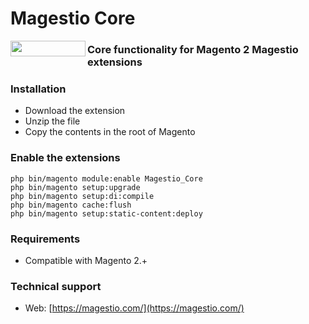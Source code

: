 # Magestio Core

<p>
<a href="https://magestio.com/"><img src="https://magestio.com/wp-content/uploads/magestio-logo@4x-8.png" align="left" width="120" height="25" ></a>
</p>

### Core functionality for Magento 2 Magestio extensions


### Installation

* Download the extension
* Unzip the file
* Copy the contents in the root of Magento


### Enable the extensions

```
php bin/magento module:enable Magestio_Core
php bin/magento setup:upgrade
php bin/magento setup:di:compile
php bin/magento cache:flush
php bin/magento setup:static-content:deploy
```

### Requirements

* Compatible with Magento 2.+

### Technical support

* Web: [https://magestio.com/](https://magestio.com/)